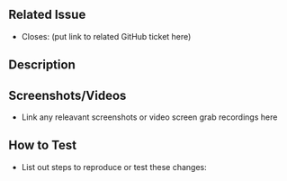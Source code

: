 ## Related Issue

- Closes: (put link to related GitHub ticket here)

## Description

## Screenshots/Videos

- Link any releavant screenshots or video screen grab recordings here

## How to Test

- List out steps to reproduce or test these changes:
